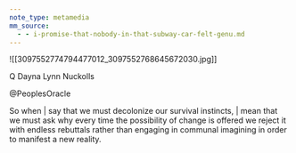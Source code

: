 ```yaml
---
note_type: metamedia
mm_source:
  - - i-promise-that-nobody-in-that-subway-car-felt-genu.md
---
```


![[3097552774794477012_3097552768645672030.jpg]]

Q Dayna Lynn Nuckolls

@PeoplesOracle

So when | say that we must decolonize our
survival instincts, | mean that we must ask
why every time the possibility of change is
offered we reject it with endless rebuttals
rather than engaging in communal imagining
in order to manifest a new reality.

